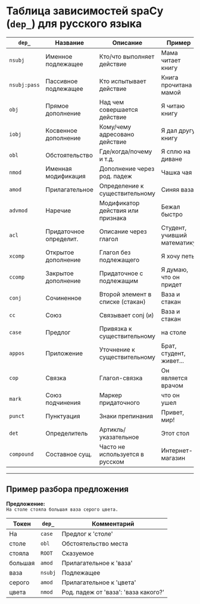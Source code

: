 
# Таблица зависимостей spaCy (`dep_`) для русского языка

| `dep_`       | Название                  | Описание                                  | Пример                        |
|--------------|---------------------------|-------------------------------------------|-------------------------------|
| `nsubj`      | Именное подлежащее        | Кто/что выполняет действие                | Мама читает книгу             |
| `nsubj:pass` | Пассивное подлежащее      | Кто испытывает действие                   | Книга прочитана мамой         |
| `obj`        | Прямое дополнение         | Над чем совершается действие              | Я читаю книгу                 |
| `iobj`       | Косвенное дополнение      | Кому/чему адресовано действие             | Я дал другу книгу             |
| `obl`        | Обстоятельство            | Где/когда/почему и т.д.                   | Я сплю на диване              |
| `nmod`       | Именная модификация       | Дополнение через род. падеж               | Чашка чая                     |
| `amod`       | Прилагательное            | Определение к существительному            | Синяя ваза                    |
| `advmod`     | Наречие                   | Модификатор действия или признака         | Бежал быстро                  |
| `acl`        | Придаточное определит.    | Описание через глагол                     | Студент, учивший математику   |
| `xcomp`      | Открытое дополнение       | Глагол без подлежащего                    | Я хочу петь                   |
| `ccomp`      | Закрытое дополнение       | Придаточное с подлежащим                  | Я думаю, что он придет        |
| `conj`       | Сочиненное                | Второй элемент в списке (стакан)          | Ваза и стакан                 |
| `cc`         | Союз                      | Связывает conj (и)                        | Ваза и стакан                 |
| `case`       | Предлог                   | Привязка к существительному               | на столе                      |
| `appos`      | Приложение                | Уточнение к существительному              | Брат, студент, живет...       |
| `cop`        | Связка                    | Глагол-связка                             | Он является врачом            |
| `mark`       | Союз подчинения           | Маркер придаточного                       | что он ушел                   |
| `punct`      | Пунктуация                | Знаки препинания                          | Привет, мир!                  |
| `det`        | Определитель              | Артикль/указательное                      | Этот стол                     |
| `compound`   | Составное сущ.            | Часто не используется в русском           | Интернет-магазин              |

---

## Пример разбора предложения

**Предложение:**  
`На столе стояла большая ваза серого цвета.`

| Токен    | `dep_`  | Комментарий                                  |
|----------|---------|-----------------------------------------------|
| На       | `case`  | Предлог к 'столе'                             |
| столе    | `obl`   | Обстоятельство места                          |
| стояла   | `ROOT`  | Сказуемое                                     |
| большая  | `amod`  | Прилагательное к 'ваза'                       |
| ваза     | `nsubj` | Подлежащее                                    |
| серого   | `amod`  | Прилагательное к 'цвета'                      |
| цвета    | `nmod`  | Род. падеж от 'ваза': 'ваза какого?'          |
